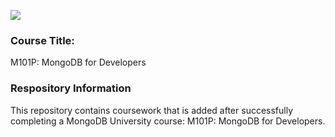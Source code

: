 ![](https://img.shields.io/github/license/majidhameed/10gen-m101p-mongodb-for-developers-python?style=plastic)

### Course Title: 
M101P: MongoDB for Developers

### Respository Information
This repository contains coursework that is added after successfully completing a MongoDB University course: M101P: MongoDB for Developers.
